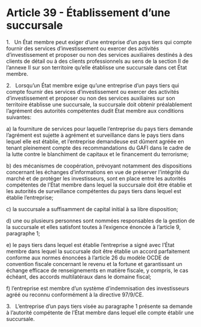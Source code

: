 # Article 39 - Établissement d’une succursale


1.   Un État membre peut exiger d’une entreprise d’un pays tiers qui compte fournir des services d’investissement ou exercer des activités d’investissement et proposer ou non des services auxiliaires destinés à des clients de détail ou à des clients professionnels au sens de la section II de l’annexe II sur son territoire qu’elle établisse une succursale dans cet État membre.

2.   Lorsqu’un État membre exige qu’une entreprise d’un pays tiers qui compte fournir des services d’investissement ou exercer des activités d’investissement et proposer ou non des services auxiliaires sur son territoire établisse une succursale, la succursale doit obtenir préalablement l’agrément des autorités compétentes dudit État membre aux conditions suivantes:

a) la fourniture de services pour laquelle l’entreprise du pays tiers demande l’agrément est sujette à agrément et surveillance dans le pays tiers dans lequel elle est établie, et l’entreprise demandeuse est dûment agréée en tenant pleinement compte des recommandations du GAFI dans le cadre de la lutte contre le blanchiment de capitaux et le financement du terrorisme;

b) des mécanismes de coopération, prévoyant notamment des dispositions concernant les échanges d’informations en vue de préserver l’intégrité du marché et de protéger les investisseurs, sont en place entre les autorités compétentes de l’État membre dans lequel la succursale doit être établie et les autorités de surveillance compétentes du pays tiers dans lequel est établie l’entreprise;

c) la succursale a suffisamment de capital initial à sa libre disposition;

d) une ou plusieurs personnes sont nommées responsables de la gestion de la succursale et elles satisfont toutes à l’exigence énoncée à l’article 9, paragraphe 1;

e) le pays tiers dans lequel est établie l’entreprise a signé avec l’État membre dans lequel la succursale doit être établie un accord parfaitement conforme aux normes énoncées à l’article 26 du modèle OCDE de convention fiscale concernant le revenu et la fortune et garantissant un échange efficace de renseignements en matière fiscale, y compris, le cas échéant, des accords multilatéraux dans le domaine fiscal;

f) l’entreprise est membre d’un système d’indemnisation des investisseurs agréé ou reconnu conformément à la directive 97/9/CE.

3.   L’entreprise d’un pays tiers visée au paragraphe 1 présente sa demande à l’autorité compétente de l’État membre dans lequel elle compte établir une succursale.
